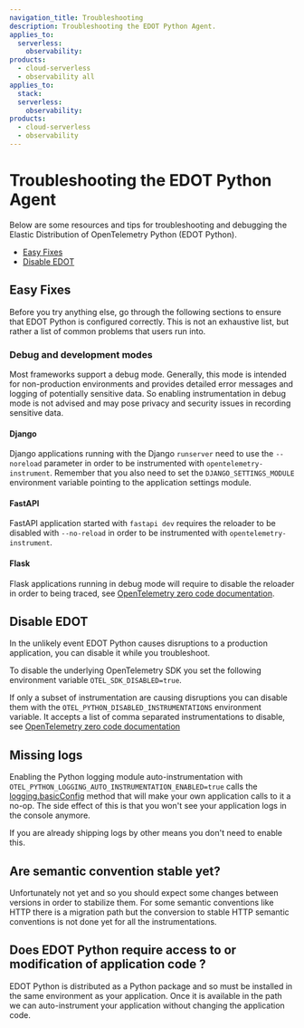 ```yaml
---
navigation_title: Troubleshooting
description: Troubleshooting the EDOT Python Agent.
applies_to:
  serverless:
    observability:
products:
  - cloud-serverless
  - observability all
applies_to:
  stack:
  serverless:
    observability:
products:
  - cloud-serverless
  - observability
---
```


# Troubleshooting the EDOT Python Agent

Below are some resources and tips for troubleshooting and debugging the Elastic Distribution of OpenTelemetry Python (EDOT Python).

- [Easy Fixes](#easy-fixes)
- [Disable EDOT](#easy-fixes)

## Easy Fixes

Before you try anything else, go through the following sections to ensure that
EDOT Python is configured correctly. This is not an exhaustive list, but rather
a list of common problems that users run into.

### Debug and development modes

Most frameworks support a debug mode. Generally, this mode is intended for
non-production environments and provides detailed error messages and logging of
potentially sensitive data. So enabling instrumentation in debug mode is not advised and may pose privacy and security issues in recording
sensitive data.

#### Django

Django applications running with the Django `runserver` need to use the `--noreload` parameter in order to be instrumented with `opentelemetry-instrument`.
Remember that you also need to set the `DJANGO_SETTINGS_MODULE` environment variable pointing to the application settings module.

#### FastAPI

FastAPI application started with `fastapi dev` requires the reloader to be disabled with `--no-reload` in order to be instrumented with `opentelemetry-instrument`.

#### Flask

Flask applications running in debug mode will require to disable the reloader in order to being traced, see [OpenTelemetry zero code documentation](https://opentelemetry.io/docs/zero-code/python/example/#instrumentation-while-debugging).

## Disable EDOT

In the unlikely event EDOT Python causes disruptions to a production application, you can disable it while you troubleshoot.

To disable the underlying OpenTelemetry SDK you set the following environment variable `OTEL_SDK_DISABLED=true`.

If only a subset of instrumentation are causing disruptions you can disable them with the `OTEL_PYTHON_DISABLED_INSTRUMENTATIONS`
environment variable. It accepts a list of comma separated instrumentations to disable, see [OpenTelemetry zero code documentation](https://opentelemetry.io/docs/zero-code/python/configuration/#disabling-specific-instrumentations)

## Missing logs

Enabling the Python logging module auto-instrumentation with `OTEL_PYTHON_LOGGING_AUTO_INSTRUMENTATION_ENABLED=true` calls the
[logging.basicConfig](https://docs.python.org/3/library/logging.html#logging.basicConfig) method that will make your own application calls
to it a no-op. The side effect of this is that you won't see your application logs in the console anymore.

If you are already shipping logs by other means you don't need to enable this.

<!-- TODO: when available add link to to propose other option  https://elastic.github.io/opentelemetry/use-cases/logs/ -->

## Are semantic convention stable yet?

Unfortunately not yet and so you should expect some changes between versions in order to stabilize them. For some semantic conventions
like HTTP there is a migration path but the conversion to stable HTTP semantic conventions is not done yet for all the instrumentations.

## Does EDOT Python require access to or modification of application code ?

EDOT Python is distributed as a Python package and so must be installed in the same environment as your application. Once it is
available in the path we can auto-instrument your application without changing the application code.
